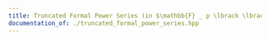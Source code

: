 ```yaml
---
title: Truncated Formal Power Series (in $\mathbb{F} _ p \lbrack \lbrack z \rbrack \rbrack$ for FFT prime $p$)
documentation_of: ./truncated_formal_power_series.hpp
---
```


